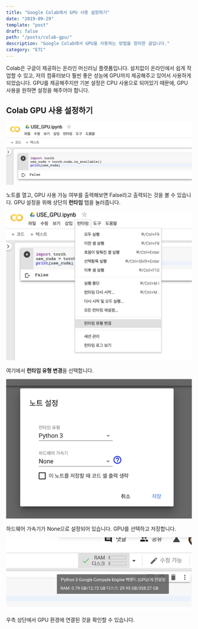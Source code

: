 ```yaml
---
title: "Google Colab에서 GPU 사용 설정하기"
date: "2019-09-29"
template: "post"
draft: false
path: "/posts/colab-gpu/"
description: "Google Colab에서 GPU을 사용하는 방법을 정리한 글입니다."
category: "ETC"
---
```


Colab은 구글이 제공하는 온라인 머신러닝 플랫폼입니다. 설치없이 온라인에서 쉽게 작업할 수 있고, 저의 컴퓨터보다 훨씬 좋은 성능에 GPU까지 제공해주고 있어서 사용하게 되었습니다. GPU를 제공해주지만 기본 설정은 CPU 사용으로 되어있기 때문에, GPU 사용을 원하면 설정을 해주어야 합니다.

## Colab GPU 사용 설정하기

![use-cuda](../../image/2019/2019-09-27-colab-gpu/cuda_false.png)

노트를 열고, GPU 사용 가능 여부를 출력해보면 False라고 출력되는 것을 볼 수 있습니다. GPU 설정을 위해 상단의 **런타임** 탭을 눌러줍니다.

![runtime](../../image/2019/2019-09-27-colab-gpu/runtime.png)

여기에서 **런타임 유형 변경**을 선택합니다.

![gpu-none](../../image/2019/2019-09-27-colab-gpu/gpu_none.png)

하드웨어 가속기가 None으로 설정되어 있습니다. GPU를 선택하고 저장합니다.

![allocated](../../image/2019/2019-09-27-colab-gpu/allocated.png)

우측 상단에서 GPU 환경에 연결된 것을 확인할 수 있습니다.


